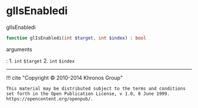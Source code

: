 # glIsEnabledi
glIsEnabledi

```php
function glIsEnabledi(int $target, int $index) : bool
```



arguments

:    1. `int` `$target` 
    2. `int` `$index` 



---
     

!!! cite "Copyright © 2010-2014 Khronos Group"

    This material may be distributed subject to the terms and conditions set forth in the Open Publication License, v 1.0, 8 June 1999. https://opencontent.org/openpub/.
